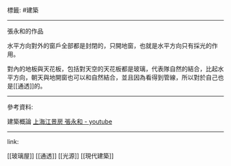 標籤: #建築 

---

張永和的作品

水平方向對外的窗戶全部都是封閉的，只開地窗，也就是水平方向只有採光的作用。

對內的地板與天花板，包括對天空的天花板都是玻璃，代表隊自然的結合，比起水平方向，朝天與地開窗也可以和自然結合，並且因為看得到管線，所以對於自己也是[[通透]]的。

---

參考資料:

建築概論
[上海江景房 張永和 - youtube](https://youtu.be/O6Zf2jNARWU)

---

link:

[[玻璃屋]]
[[通透]]
[[光源]]
[[現代建築]]
